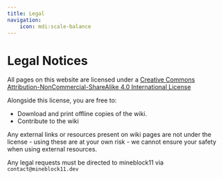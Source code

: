 ```yaml
---
title: Legal
navigation:
    icon: mdi:scale-balance
---
```


# Legal Notices

All pages on this website are licensed under a [Creative Commons Attribution-NonCommercial-ShareAlike 4.0 International License](http://creativecommons.org/licenses/by-nc-sa/4.0/)

Alongside this license, you are free to:

- Download and print offline copies of the wiki.
- Contribute to the wiki

Any external links or resources present on wiki pages are not under the license - using these are at your own risk - we cannot ensure your safety when using  external resources.

Any legal requests must be directed to mineblock11 via `contact@mineblock11.dev`


